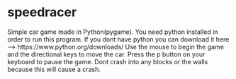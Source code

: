 # speedracer
<p> Simple car game made in Python(pygame).
 You need python installed in order to run this program.
 If you dont have python you can download it here --> https://www.python.org/downloads/
 Use the mouse to begin the game and the directional keys to move the car.
 Press the p button on your keyboard to pause the game.
 Dont crash into any blocks or the walls because this will cause a crash.</p>
